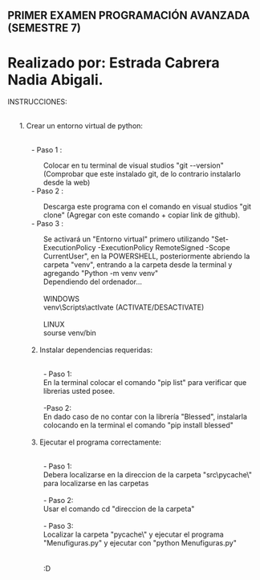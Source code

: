 ## PRIMER EXAMEN PROGRAMACIÓN AVANZADA (SEMESTRE 7)

# Realizado por: Estrada Cabrera Nadia Abigali.

INSTRUCCIONES:<br>
<br>
<ul>
    1. Crear un entorno virtual de python: <br>
        <br>
        <ul>
       - Paso 1 : <br>
            <ul>
            Colocar en tu terminal de visual studios "git --version"  (Comprobar que este instalado git, de lo contrario instalarlo desde la web)<br>
            </ul>
       - Paso 2 : <br>
            <ul>
            Descarga este programa con el comando en visual studios "git clone"   (Agregar con este comando + copiar link de github). <br>
            </ul>
       - Paso 3 : <br>
            <ul>
            Se activará un "Entorno virtual" primero utilizando "Set-ExecutionPolicy -ExecutionPolicy RemoteSigned -Scope CurrentUser", en la  POWERSHELL, posteriormente abriendo la carpeta "venv", entrando a la carpeta desde la terminal y agregando "Python -m venv venv"<br>
            Dependiendo del ordenador...<br>
            <br>
            WINDOWS<br>
            venv\Scripts\actIvate (ACTIVATE/DESACTIVATE) <br>
            <br>
            LINUX <br>
            sourse venv/bin <br> 
            <br>
            </ul>
    2. Instalar dependencias requeridas:<br>
        <br>
        <ul>
        - Paso 1:<br>
        En la terminal colocar el comando "pip list" para verificar que librerias usted posee.<br>
        <br>
        -Paso 2: <br>
        En dado caso de no contar con la librería "Blessed", instalarla colocando en la terminal el comando "pip install blessed"<br>
        <br>
        </ul>
    3. Ejecutar el programa correctamente:<br>
        <br>
        <ul>
        - Paso 1: <br>
        Debera localizarse en la direccion de la carpeta "src\pycache\" para localizarse en las carpetas<br>
        <br>
        - Paso 2:<br>
        Usar el comando cd "direccion de la carpeta"<br>
        <br>
        - Paso 3: <br>
        Localizar la carpeta "pycache\" y ejecutar el programa  "Menufiguras.py" y ejecutar  con "python Menufiguras.py" <br>
        <br>
        <br>
        :D
        </ul>

    